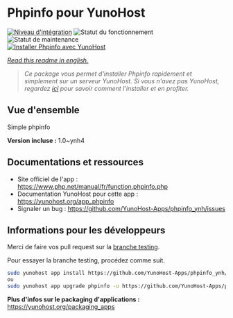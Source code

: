 <!--
N.B.: This README was automatically generated by https://github.com/YunoHost/apps/tree/master/tools/README-generator
It shall NOT be edited by hand.
-->

# Phpinfo pour YunoHost

[![Niveau d'intégration](https://dash.yunohost.org/integration/phpinfo.svg)](https://dash.yunohost.org/appci/app/phpinfo) ![Statut du fonctionnement](https://ci-apps.yunohost.org/ci/badges/phpinfo.status.svg) ![Statut de maintenance](https://ci-apps.yunohost.org/ci/badges/phpinfo.maintain.svg)  
[![Installer Phpinfo avec YunoHost](https://install-app.yunohost.org/install-with-yunohost.svg)](https://install-app.yunohost.org/?app=phpinfo)

*[Read this readme in english.](./README.md)*

> *Ce package vous permet d'installer Phpinfo rapidement et simplement sur un serveur YunoHost.
Si vous n'avez pas YunoHost, regardez [ici](https://yunohost.org/#/install) pour savoir comment l'installer et en profiter.*

## Vue d'ensemble

Simple phpinfo

**Version incluse :** 1.0~ynh4
## Documentations et ressources

* Site officiel de l'app : <https://www.php.net/manual/fr/function.phpinfo.php>
* Documentation YunoHost pour cette app : <https://yunohost.org/app_phpinfo>
* Signaler un bug : <https://github.com/YunoHost-Apps/phpinfo_ynh/issues>

## Informations pour les développeurs

Merci de faire vos pull request sur la [branche testing](https://github.com/YunoHost-Apps/phpinfo_ynh/tree/testing).

Pour essayer la branche testing, procédez comme suit.

``` bash
sudo yunohost app install https://github.com/YunoHost-Apps/phpinfo_ynh/tree/testing --debug
ou
sudo yunohost app upgrade phpinfo -u https://github.com/YunoHost-Apps/phpinfo_ynh/tree/testing --debug
```

**Plus d'infos sur le packaging d'applications :** <https://yunohost.org/packaging_apps>
